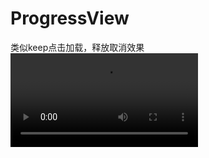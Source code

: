 # ProgressView
类似keep点击加载，释放取消效果
![](https://github.com/Pengyi520/ProgressView/screenshot/1.mp4)
    
